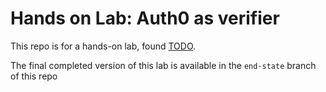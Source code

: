 # Hands on Lab: Auth0 as verifier

This repo is for a hands-on lab, found [TODO](todo).

The final completed version of this lab is available in the `end-state` branch of this repo
